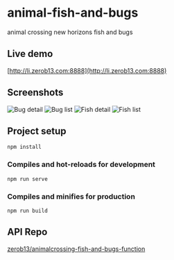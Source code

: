 # animal-fish-and-bugs

animal crossing new horizons fish and bugs

## Live demo 
[http://li.zerob13.com:8888](http://li.zerob13.com:8888)

## Screenshots

![Bug detail](screenshots/1.jpg)
![Bug list](screenshots/2.jpg)
![Fish detail](screenshots/3.jpg)
![Fish list](screenshots/4.jpg)

## Project setup
```
npm install
```

### Compiles and hot-reloads for development
```
npm run serve
```

### Compiles and minifies for production
```
npm run build
```


## API Repo

[zerob13/animalcrossing-fish-and-bugs-function](https://github.com/zerob13/animalcrossing-fish-and-bugs-function)



